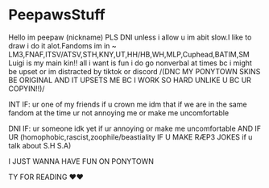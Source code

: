 # PeepawsStuff
Hello im peepaw (nickname) PLS DNI unless i allow u im abit slow.I like to draw i do it alot.Fandoms im in ~ LM3,FNAF,ITSV/ATSV,STH,KNY,UT,HH/HB,WH,MLP,Cuphead,BATIM,SM
Luigi is my main kin!! all i want is fun i do go nonverbal at times bc i might be upset or im distracted by tiktok or discord
/(DNC MY PONYTOWN SKINS BE ORIGINAL AND IT UPSETS ME BC I WORK SO HARD UNLIKE U BC UR COPYIN!!)/

INT IF: ur one of my friends if u crown me idm that if we are in the same fandom at the time ur not annoying me or make me uncomfortable 

DNI IF: ur someone idk yet if ur annoying or make me uncomfortable AND IF UR (homophobic,rascist,zoophile/beastiality IF U MAKE RÆP3 JOKES if u talk about S.H S.A)

I JUST WANNA HAVE FUN ON PONYTOWN

TY FOR READING ❤️❤️
